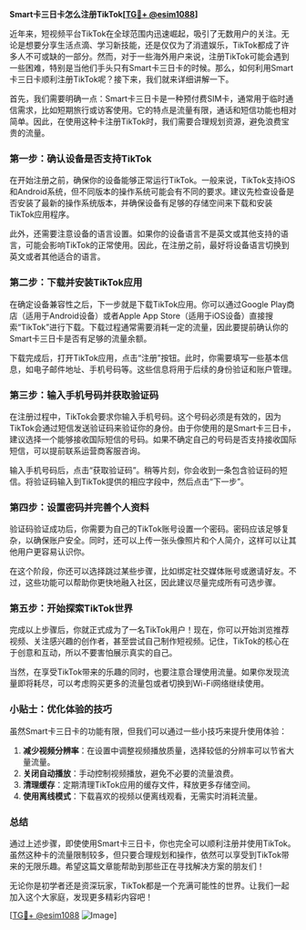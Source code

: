 **Smart卡三日卡怎么注册TikTok[[TG💪+ @esim1088](https://t.me/s/esim1088)]**

近年来，短视频平台TikTok在全球范围内迅速崛起，吸引了无数用户的关注。无论是想要分享生活点滴、学习新技能，还是仅仅为了消遣娱乐，TikTok都成了许多人不可或缺的一部分。然而，对于一些海外用户来说，注册TikTok可能会遇到一些困难，特别是当他们手头只有Smart卡三日卡的时候。那么，如何利用Smart卡三日卡顺利注册TikTok呢？接下来，我们就来详细讲解一下。

首先，我们需要明确一点：Smart卡三日卡是一种预付费SIM卡，通常用于临时通信需求，比如短期旅行或访客使用。它的特点是流量有限，通话和短信功能也相对简单。因此，在使用这种卡注册TikTok时，我们需要合理规划资源，避免浪费宝贵的流量。

### **第一步：确认设备是否支持TikTok**

在开始注册之前，确保你的设备能够正常运行TikTok。一般来说，TikTok支持iOS和Android系统，但不同版本的操作系统可能会有不同的要求。建议先检查设备是否安装了最新的操作系统版本，并确保设备有足够的存储空间来下载和安装TikTok应用程序。

此外，还需要注意设备的语言设置。如果你的设备语言不是英文或其他支持的语言，可能会影响TikTok的正常使用。因此，在注册之前，最好将设备语言切换到英文或者其他适合的语言。

### **第二步：下载并安装TikTok应用**

在确定设备兼容性之后，下一步就是下载TikTok应用。你可以通过Google Play商店（适用于Android设备）或者Apple App Store（适用于iOS设备）直接搜索“TikTok”进行下载。下载过程通常需要消耗一定的流量，因此要提前确认你的Smart卡三日卡是否有足够的流量余额。

下载完成后，打开TikTok应用，点击“注册”按钮。此时，你需要填写一些基本信息，如电子邮件地址、手机号码等。这些信息将用于后续的身份验证和账户管理。

### **第三步：输入手机号码并获取验证码**

在注册过程中，TikTok会要求你输入手机号码。这个号码必须是有效的，因为TikTok会通过短信发送验证码来验证你的身份。由于你使用的是Smart卡三日卡，建议选择一个能够接收国际短信的号码。如果不确定自己的号码是否支持接收国际短信，可以提前联系运营商客服咨询。

输入手机号码后，点击“获取验证码”。稍等片刻，你会收到一条包含验证码的短信。将验证码输入到TikTok提供的相应字段中，然后点击“下一步”。

### **第四步：设置密码并完善个人资料**

验证码验证成功后，你需要为自己的TikTok账号设置一个密码。密码应该足够复杂，以确保账户安全。同时，还可以上传一张头像照片和个人简介，这样可以让其他用户更容易认识你。

在这个阶段，你还可以选择跳过某些步骤，比如绑定社交媒体账号或邀请好友。不过，这些功能可以帮助你更快地融入社区，因此建议尽量完成所有可选步骤。

### **第五步：开始探索TikTok世界**

完成以上步骤后，你就正式成为了一名TikTok用户！现在，你可以开始浏览推荐视频、关注感兴趣的创作者，甚至尝试自己制作短视频。记住，TikTok的核心在于创意和互动，所以不要害怕展示真实的自己。

当然，在享受TikTok带来的乐趣的同时，也要注意合理使用流量。如果你发现流量即将耗尽，可以考虑购买更多的流量包或者切换到Wi-Fi网络继续使用。

### **小贴士：优化体验的技巧**

虽然Smart卡三日卡的功能有限，但我们可以通过一些小技巧来提升使用体验：

1. **减少视频分辨率**：在设置中调整视频播放质量，选择较低的分辨率可以节省大量流量。
2. **关闭自动播放**：手动控制视频播放，避免不必要的流量浪费。
3. **清理缓存**：定期清理TikTok应用的缓存文件，释放更多存储空间。
4. **使用离线模式**：下载喜欢的视频以便离线观看，无需实时消耗流量。

### **总结**

通过上述步骤，即使使用Smart卡三日卡，你也完全可以顺利注册并使用TikTok。虽然这种卡的流量限制较多，但只要合理规划和操作，依然可以享受到TikTok带来的无限乐趣。希望这篇文章能帮助到那些正在寻找解决方案的朋友们！

无论你是初学者还是资深玩家，TikTok都是一个充满可能性的世界。让我们一起加入这个大家庭，发现更多精彩内容吧！

[[TG💪+ @esim1088](https://t.me/s/esim1088) ![Image](https://i.postimg.cc/4NQfJmqS/Snipaste-2025-05-13-00-14-12.png)]